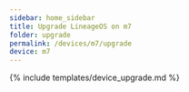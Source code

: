 ```yaml
---
sidebar: home_sidebar
title: Upgrade LineageOS on m7
folder: upgrade
permalink: /devices/m7/upgrade
device: m7
---
```

{% include templates/device_upgrade.md %}
